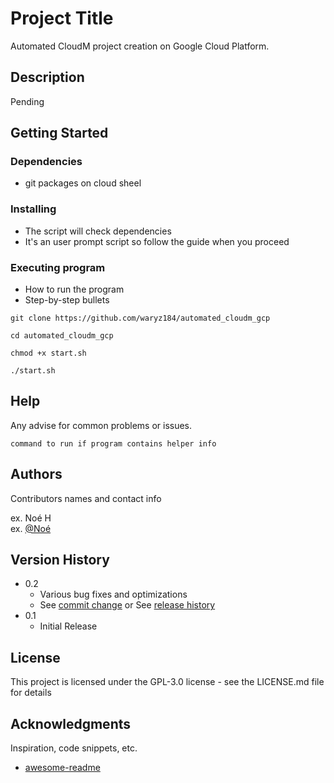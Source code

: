 # Project Title

Automated CloudM project creation on Google Cloud Platform.

## Description

Pending

## Getting Started

### Dependencies

* git packages on cloud sheel

### Installing

* The script will check dependencies
* It's an user prompt script so follow the guide when you proceed
  
### Executing program

* How to run the program
* Step-by-step bullets
```
git clone https://github.com/waryz184/automated_cloudm_gcp
```
```
cd automated_cloudm_gcp
```
```
chmod +x start.sh
```
```
./start.sh
```

## Help

Any advise for common problems or issues.
```
command to run if program contains helper info
```

## Authors

Contributors names and contact info

ex. Noé H  
ex. [@Noé](https://www.linkedin.com/in/noehauchard/)

## Version History

* 0.2
    * Various bug fixes and optimizations
    * See [commit change]() or See [release history]()
* 0.1
    * Initial Release

## License

This project is licensed under the GPL-3.0 license - see the LICENSE.md file for details

## Acknowledgments

Inspiration, code snippets, etc.
* [awesome-readme](https://github.com/matiassingers/awesome-readme)
